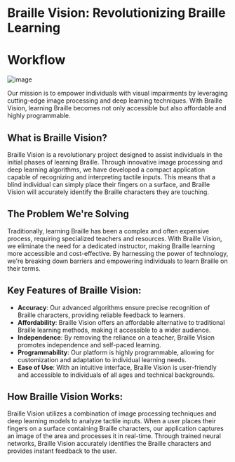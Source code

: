 
# Braille Vision: Revolutionizing Braille Learning
# Workflow
![image](https://github.com/Shiv162003/Braille_vision/assets/120489897/4b46d595-acd1-46f4-b0a3-1739b508ad05)


Our mission is to empower individuals with visual impairments by leveraging cutting-edge image processing and deep learning techniques. With Braille Vision, learning Braille becomes not only accessible but also affordable and highly programmable.

## What is Braille Vision?

Braille Vision is a revolutionary project designed to assist individuals in the initial phases of learning Braille. Through innovative image processing and deep learning algorithms, we have developed a compact application capable of recognizing and interpreting tactile inputs. This means that a blind individual can simply place their fingers on a surface, and Braille Vision will accurately identify the Braille characters they are touching.

## The Problem We're Solving

Traditionally, learning Braille has been a complex and often expensive process, requiring specialized teachers and resources. With Braille Vision, we eliminate the need for a dedicated instructor, making Braille learning more accessible and cost-effective. By harnessing the power of technology, we're breaking down barriers and empowering individuals to learn Braille on their terms.

## Key Features of Braille Vision:

- **Accuracy**: Our advanced algorithms ensure precise recognition of Braille characters, providing reliable feedback to learners.
- **Affordability**: Braille Vision offers an affordable alternative to traditional Braille learning methods, making it accessible to a wider audience.
- **Independence**: By removing the reliance on a teacher, Braille Vision promotes independence and self-paced learning.
- **Programmability**: Our platform is highly programmable, allowing for customization and adaptation to individual learning needs.
- **Ease of Use**: With an intuitive interface, Braille Vision is user-friendly and accessible to individuals of all ages and technical backgrounds.

## How Braille Vision Works:

Braille Vision utilizes a combination of image processing techniques and deep learning models to analyze tactile inputs. When a user places their fingers on a surface containing Braille characters, our application captures an image of the area and processes it in real-time. Through trained neural networks, Braille Vision accurately identifies the Braille characters and provides instant feedback to the user.


